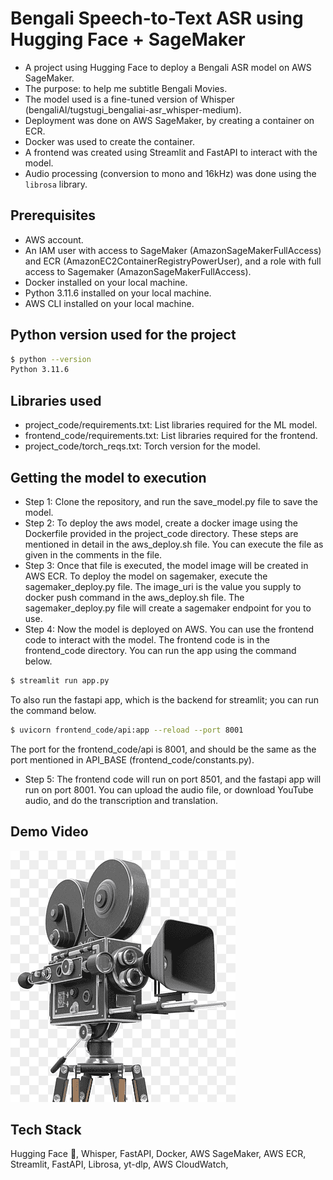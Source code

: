 # Bengali Speech-to-Text ASR using Hugging Face + SageMaker
- A project using Hugging Face to deploy a Bengali ASR model on AWS SageMaker.
- The purpose: to help me subtitle Bengali Movies.
- The model used is a fine-tuned version of Whisper (bengaliAI/tugstugi_bengaliai-asr_whisper-medium).
- Deployment was done on AWS SageMaker, by creating a container on ECR.
- Docker was used to create the container.
- A frontend was created using Streamlit and FastAPI to interact with the model.
- Audio processing (conversion to mono and 16kHz) was done using the `librosa` library.

## Prerequisites
- AWS account. 
- An IAM user with access to SageMaker (AmazonSageMakerFullAccess) and ECR (AmazonEC2ContainerRegistryPowerUser), and a role with full access to Sagemaker (AmazonSageMakerFullAccess).
- Docker installed on your local machine.
- Python 3.11.6 installed on your local machine.
- AWS CLI installed on your local machine.

## Python version used for the project
```bash
$ python --version
Python 3.11.6
```

## Libraries used
- project_code/requirements.txt: List libraries required for the ML model.
- frontend_code/requirements.txt: List libraries required for the frontend.
- project_code/torch_reqs.txt: Torch version for the model.

## Getting the model to execution
- Step 1: Clone the repository, and run the save_model.py file to save the model.
- Step 2: To deploy the aws model, create a docker image using the Dockerfile provided in the project_code directory. These steps are mentioned in detail in the aws_deploy.sh file. You can execute the file as given in the comments in the file.
- Step 3: Once that file is executed, the model image will be created in AWS ECR. To deploy the model on sagemaker, execute the sagemaker_deploy.py file. The image_uri is the value you supply to docker push command in the aws_deploy.sh file. The sagemaker_deploy.py file will create a sagemaker endpoint for you to use.
- Step 4: Now the model is deployed on AWS. You can use the frontend code to interact with the model. The frontend code is in the frontend_code directory. You can run the app using the command below.
```bash
$ streamlit run app.py
``` 
To also run the fastapi app, which is the backend for streamlit; you can run the command below.
```bash
$ uvicorn frontend_code/api:app --reload --port 8001
```
The port for the frontend_code/api is 8001, and should be the same as the port mentioned in API_BASE (frontend_code/constants.py).
- Step 5: The frontend code will run on port 8501, and the fastapi app will run on port 8001. You can upload the audio file, or download YouTube audio, and do the transcription and translation.

## Demo Video
[![Bengali ASR Demo Video](https://raw.githubusercontent.com/Sang12-2017-18/Audio_Translation_Project/main/media/camera_thumbnail.png)](https://raw.githubusercontent.com/Sang12-2017-18/Audio_Translation_Project/main/media/Translation_live_video.mov)

## Tech Stack
Hugging Face 🤗, Whisper, FastAPI, Docker, AWS SageMaker, AWS ECR, Streamlit, FastAPI, Librosa, yt-dlp, AWS CloudWatch,
